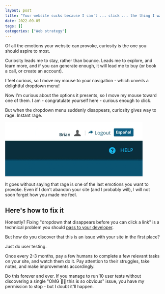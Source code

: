 ```yaml
---
layout: post
title: "Your website sucks because I can't ... click ... the thing I wanna click"
date: 2022-09-05
tags: []
categories: ["Web strategy"]
---
```


Of all the emotions your website can provoke, curiosity is the one you should aspire to most.

Curiosity leads me to stay, rather than bounce. Leads me to explore, and learn more, and if you can generate enough, it will lead me to buy (or book a call, or create an account).

I feel curious, so I move my mouse to your navigation - which unveils a delightful dropdown menu!

Now I'm curious about the options it presents, so I move my mouse toward one of them. I am - congratulate yourself here - curious enough to click.

But when the dropdown menu suddenly disappears, curiosity gives way to rage. Instant rage.

[![gif of mouse hovering over disappearing menu](/images/menu-hover.gif)](/images/menu-hover.gif)

It goes without saying that rage is one of the last emotions you want to provoke. Even if I don't abandon your site (and I probably will), I will not soon forget how you made me feel.

## Here's how to fix it

Honestly? Fixing "dropdown that disappears before you can click a link" is a technical problem you should [pass to your developer](https://www.google.com/search?q=dropdown+disappears+before+click+link+site:stackoverflow.com&hl=en&sa=X&ved=2ahUKEwif0Jfdg4j6AhWxLUQIHTwJCooQrQIoBHoECBIQBQ&biw=1920&bih=943&dpr=1).

But how do you discover that this is an issue with your site in the first place?

Just do user testing.

Once every 2-3 months, pay a few humans to complete a few relevant tasks on your site, and watch them do it. Pay attention to their struggles, take notes, and make improvements accordingly.

Do this forever and ever. If you manage to run 10 user tests without discovering a single "OMG 🤦‍♂️ this is so obvious" issue, you have my permission to stop - but I doubt it'll happen.
